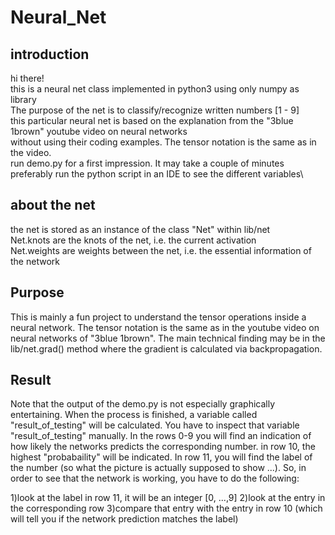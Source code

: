 # Neural_Net
## introduction
hi there!\
this is a neural net class implemented in python3 using only numpy as library \
The purpose of the net is to classify/recognize written numbers [1 - 9] \
this particular neural net is based on the explanation from the "3blue 1brown" youtube video on neural networks\
without using their coding examples. The tensor notation is the same as in the video.\
run demo.py for a first impression. It may take a couple of minutes\
preferably run the python script in an IDE to see the different variables\
## about the net
the net is stored as an instance of the class "Net" within lib/net \
Net.knots are the knots of the net, i.e. the current activation\
Net.weights are weights between the net, i.e. the essential information of the network

## Purpose
This is mainly a fun project to understand the tensor operations inside a neural network. The tensor notation is the same as in the youtube video on neural networks of "3blue 1brown".
The main technical finding may be in the lib/net.grad() method where the gradient is calculated via backpropagation.


## Result
Note that the output of the demo.py is not especially graphically entertaining.
When the process is finished, a variable called "result_of_testing" will be calculated.
You have to inspect that variable "result_of_testing" manually.
In the rows 0-9 you will find an indication of how likely the networks predicts the corresponding number.
in row 10, the highest "probabaility" will be indicated.
In row 11, you will find the label of the number (so what the picture is actually supposed to show ...).
So, in order to see that the network is working, you have to do the following:

1)look at the label in row 11, it will be an integer [0, ...,9]
2)look at the entry in the corresponding row
3)compare that entry with the entry in row 10 (which will tell you if the network prediction matches the label)

